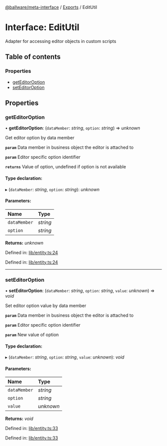 [@ballware/meta-interface](../README.md) / [Exports](../modules.md) / EditUtil

# Interface: EditUtil

Adapter for accessing editor objects in custom scripts

## Table of contents

### Properties

- [getEditorOption](editutil.md#geteditoroption)
- [setEditorOption](editutil.md#seteditoroption)

## Properties

### getEditorOption

• **getEditorOption**: (`dataMember`: *string*, `option`: *string*) => *unknown*

Get editor option by data member

**`param`** Data member in business object the editor is attached to

**`param`** Editor specific option identifier

**`returns`** Value of option, undefined if option is not available

#### Type declaration:

▸ (`dataMember`: *string*, `option`: *string*): *unknown*

#### Parameters:

Name | Type |
:------ | :------ |
`dataMember` | *string* |
`option` | *string* |

**Returns:** *unknown*

Defined in: [lib/entity.ts:24](https://github.com/ballware/ballware-client/blob/69c8328/libs/meta-interface/src/lib/entity.ts#L24)

Defined in: [lib/entity.ts:24](https://github.com/ballware/ballware-client/blob/69c8328/libs/meta-interface/src/lib/entity.ts#L24)

___

### setEditorOption

• **setEditorOption**: (`dataMember`: *string*, `option`: *string*, `value`: *unknown*) => *void*

Set editor option value by data member

**`param`** Data member in business object the editor is attached to

**`param`** Editor specific option identifier

**`param`** New value of option

#### Type declaration:

▸ (`dataMember`: *string*, `option`: *string*, `value`: *unknown*): *void*

#### Parameters:

Name | Type |
:------ | :------ |
`dataMember` | *string* |
`option` | *string* |
`value` | *unknown* |

**Returns:** *void*

Defined in: [lib/entity.ts:33](https://github.com/ballware/ballware-client/blob/69c8328/libs/meta-interface/src/lib/entity.ts#L33)

Defined in: [lib/entity.ts:33](https://github.com/ballware/ballware-client/blob/69c8328/libs/meta-interface/src/lib/entity.ts#L33)
